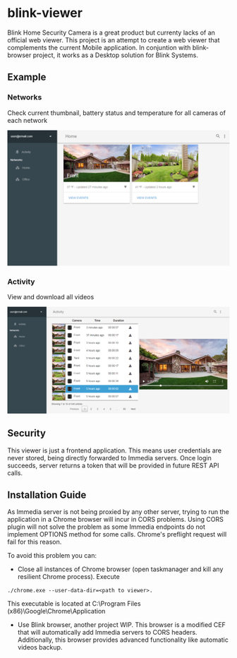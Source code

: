 # blink-viewer
Blink Home Security Camera is a great product but currenty lacks of an official web viewer. This project is an attempt to create a web viewer that complements the current Mobile application. In conjuntion with blink-browser project, it works as a Desktop solution for Blink Systems. 

## Example
### Networks
Check current thumbnail, battery status and temperature for all cameras of each network

![](img/example1.png)
### Activity
View and download all videos

![](img/example2.png)

## Security
This viewer is just a frontend application. This means user credentials are never stored, being directly forwarded to Immedia servers. 
Once login succeeds, server returns a token that will be provided in future REST API calls. 

## Installation Guide
As Immedia server is not being proxied by any other server, trying to run the application in a Chrome browser will incur in CORS problems. 
Using CORS plugin will not solve the problem as some Immedia endpoints do not implement OPTIONS method for some calls. Chrome's preflight request 
will fail for this reason. 

To avoid this problem you can:

* Close all instances of Chrome browser (open taskmanager and kill any resilient Chrome process). Execute 
```
./chrome.exe --user-data-dir=<path to viewer>. 
```
This executable is located at C:\Program Files (x86)\Google\Chrome\Application

* Use Blink browser, another project WIP. This browser is a modified CEF that will automatically add Immedia servers to CORS headers. 
Additionally, this browser provides advanced functionality like automatic videos backup.
